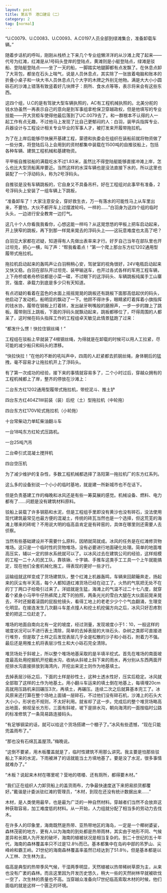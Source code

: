 ```yaml
---
layout: post
title: 第五节　港口建设（二）
category: 2
tag: [normal]
---
```


“U.C0079、U.C0083、U.C0093、A.C0197人员全部到绿滩集合，准备卸载车辆。”

随着步话机的呼叫，刚刚从栈桥上下来几个专业组懒洋洋的从沙滩上爬了起来――代号为红滩，红滩是从1号码头登岸的登陆点，黄滩则是小艇登陆点，绿滩是驳船、登陆艇登陆点――坐了一天的船，一脚踏实地腿脚都有点发飘了。在休息点卸了大背包，都坐在石头上喘气，说是人员休息点，其实除了一张放着电脑和账本的折叠小桌子和一块大书人员休息点几个大字的木牌之外别无他物。满是大大小小圆砾石的沙滩上错落有致竖着好几块牌子：厕所、食水点等等，表示将来会有这些东西。

这四个组，U.C的是有驾驶大型车辆执照的，AC有工程机械执照的。北美分舵的钱水协虽然一再表示自己的意向是到军事组拿枪保卫穿越政权，但是他填写的专业技能――开大货柜车使得他最后落到了UC.0079去了。和一群根本不认得的人一起工作有点无趣，不过他马上发现了比自己更郁闷的人：白羽，装甲兵指挥专业、兵器设计与工程设计相关专业毕业的军事人才，被打发来开履带拖拉机。

为了在上岸后能够尽快展开基建工程，蒙德和执委会在组织在装船前就将物资做了一些分类，将登陆后马上会用到的资材都集中装载在1500吨的自推驳船上，包括各种车辆、建筑工程机械和基建物资。

平甲板自推驳船的满载吃水不过1.83米，虽然比不得登陆艇能够直接冲滩上岸，怎么也比大型货船离岸要近。当然这样的水深车辆也是没法直接下水的，所以这里也装配了一个浮动码头，称为2号浮码头。

自推驳是没有车辆跳板的，它自身又不具备吊杆。好在工程组对此事早有准备，2号浮码头上安装了一组车辆上下跳板，

“准备卸车了！大家注意安全，穿好救生衣，万一有落水的可能性马上从车里出来，不要怕，大伙不都开车上过摆渡轮吗，一样的……”白羽身为这四个组的临时头头，一边进行安全教育一边打气。

这几十个人你看我我看你，心想这能一样吗？从这晃悠悠的甲板上把车启动起来，开上狭窄的跳板，再下到那一样晃来晃去的浮码头上――这玩意难度也太高了吧？

白羽见大家都在迟疑，知道得有人先做出表率来才行。好歹自己当年在部队里也开过坦克，把心一横，叫了声：“帮我看着点！”第一个爬上那台东方红1202通用型履带式拖拉机。

拖拉机启动起来的轰鸣声让白羽稍稍心安，驾驶室的视角很好，24V电瓶启动起来又快又稳。白羽在部队开过坦克、装甲输送车，也开过各式各样的军用工程车辆，上下舟桥或者舟桥驳都是小菜一碟，不过眼下的这浮码头、车辆跳板纯属手工山寨货，强度、承载力到底是多少只有天知道。

有点迟疑的看着在蓝色的水面上摇摇晃晃的跳板还有跳板下面那高低起伏的码头，他启动了发动机，船明显的飘动了一下。他顾不得许多，眼睛紧盯着挥着小旗指挥的钱水协，履带在钢板上打着转，发出龇牙咧嘴般的磨擦声，一步一步的蹭上了跳板。履带刚压上跳板，下面的浮码头就飘动起来，跳板都移位了，吓得周围的人都呆了，这时候在码头指挥工作的工程组卓天敏见此情景猛跑了过来：

“都发什么愣！快拉住钢丝绳！”

工程组在驳船上早就装了4根钢丝绳，为得就是在卸载的时候可以用人工拉紧，尽可能的减少船只和码头的漂移。

“快拉快拉！”在他的不断的吼叫声中，四周的人赶紧都去抓钢丝绳，身体朝后的猛拽，毫不容易才让拖拉机开上了浮码头。

有了第一次成功的经验，接下来的事情就容易多了，二个小时过后，穿越众拥有的工程机械都上了岸，整齐的停放在沙滩上：

二台东方红1202通用型履带式拖拉机，带挖泥斗、推土铲

四台东方红404Z1W前装（装）后挖（土）型拖拉机（中轮拖）

四台东方红170V轮式拖拉机（小轮拖）

十台常柴动力单缸柴油翻斗车

一台18吨东方红轮式压路机。

一台25吨汽吊

二台牵引式混凝土搅拌机

四台空压机

为了减少维护的复杂性，多数工程机械都选择了洛阳第一拖拉机厂的东方红系列。

这么多的设备别说一个小小的临时基地，就是建一所新城市也不在话下。

但是负责基建工作的梅晚和冰风还是有些一筹莫展的感觉。机械设备、燃料、电力都有了……问题是没有建筑材料原料。

驳船上装载了许多钢筋和水泥，但是工程组手里即没有黄沙也没有碎石，没法使用现代建筑最常见也最方便的混凝土，传统的砖瓦当然也是一个选择，但这荒芜的海滩上哪来的砖呢？不用说大明的临高县肯定是有砖窑的，具体在哪里则还需要人去侦察。

当然有些基础建设并不需要什么原料，因陋就简就成。冰风的任务是在红滩修货物堆场。这只是一个临时性的货物堆场，没有必要进行地面硬化处理。简单的地面堆高压实，辅以一定的排水系统就可以了。以冰风过去在建筑公司的经验，这样规模的工程一二十人的民工队，靠铁锹、十字镐、手推车这类手工工具一个上午就能搞定，现在他们全套机械化施工，得表现的更好一些才行。

运输组就这样变成了货场建筑队，整个红滩上机器轰鸣，车辆来回颠簸奔走，扬起来的灰尘有半天高，每个人都知道红滩货场已经在动工了。火热的气氛把无处不在的丁丁两口子给吸引过来了。洋妞就是生猛，海滩上的气温不过二十七八度，就穿着个紧身小马甲牛仔热裤爬上爬下的拍照，两条光光的雪白大腿在大伙面前晃来晃去，不时还掘着滚圆的屁股抢镜头，看得工地上的老老少少个个气血翻涌，生理变化明显。在接连发生几次翻斗车差点撞人和挖土机挖偏方向之后，冰风只好忍疼割爱的把这二位赶走了。

堆场的地面自南向北有一定的坡度，经过测量，发现坡度小于1：10，一般这样的坡度状况可以不进行表土清除，简单的去掉表层的大块石头、杂树之类即可直接进行堆夯，但是取了土样之后发现表层几乎全是松散的沙子和小砾石，附着力不强。最后还是用推土机将表层沙性土和大小砾石完全清除。

堆货场处于斜坡上，所以整个堆场地基采取的是半填半挖式。首先在堆场的南面坡度最高处用挖掘机开挖截水沟，收纳从斜坡上斜下来的雨水，再分别从东西两面开挖排水沟直接排放到海湾内，开挖出来泥土则作为地基填土。

去掉表层沙砾之后，下面的土样是砂性土，这种土透水性好，压实后稳定。冰风就全部取了这样的土作为地基土。用小翻斗车运来的填土倒在地基上，每填埋20cm高就用压路机来回碾压3次，再填土，再碾压。连续二次之后就算基本完工了。冰风原来还打算在整个场地上面铺一层碎石，不过他们没有碎石机，沙滩上的石头大大小小，形状也不规则，不太好利用。就省却了这一步。完成后的整个堆货场略高出地面，俯视呈长方形，三面有斜坡，坡下是排水沟，朝向海湾的一面按临时公路的标准修筑了一条简易路连接码头。

“有足够钢梁的话，就可以给这个货场搭建一个棚子了。”冰风有些遗憾，“现在只能兜盖雨布了。”

“那也没有石绵瓦盖屋顶。”梅晚说。

“这倒不要紧，用木板覆盖就是了，临时性建筑不用那么讲究。我主要是怕那些驳船上下来的水泥，下雨被淋了的话就能当土方填地基了。要是没了水泥，很多事情就难办了。”

“木板？说起来木材在哪里呢？营地的塔楼、还有厕所，都得要木材。”

“我们正在组织人力卸货船上的盖货雨布，力争最快速度送下来把易损货都覆好。”戴谐是计委派驻红滩的管理员，“木材，到现在还没有统计数据出来……”

木材，是人类使用最早，也是最为广泛的一种自然材料。穿越者们当然不会放弃这种获取容易，加工难度低的材料。从一开始，人力组就分配了相当多的劳动力去伐木。

在许多人的印象里，海南既然是热带、亚热带地区的海岛，一定是一个椰树婆娑，森林茂密的地方，更有人以为海南的到处都是热带雨林，其实由于地形不同、气候差异和长期人为开发的破坏，海南的植被状况是相当复杂的。到二十世纪的五十年代，海南的森林覆盖率只不过是12.8％而已。基本都集中在岛屿中部的吊罗山、尖峰岭和霸王岭。21世纪的海南森林覆盖率虽然已经达到了51.8％，但是基本都是以人工林、次生林为主。

临高是典型的热带季风气候，干湿两季明显，天然植被以热带稀树草原为主，从来也没有广袤的森林。而且这里因为开发历史悠久，稍大一些的天然树林早就被砍伐一空了，次生林的质量也不高。当穿越众准备向17世纪临高索取木材的时候，他们面临的就是这样一个匮乏的环境。
